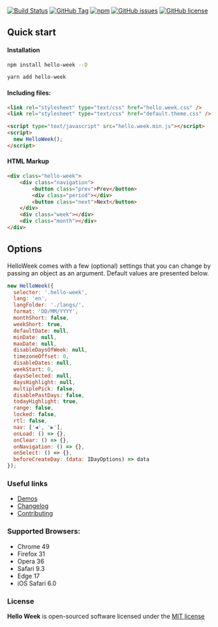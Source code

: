 [![Build Status](https://travis-ci.com/mauroreisvieira/hello-week.svgstyle=for-the-badge&branch=master)](https://travis-ci.com/mauroreisvieira/hello-week)
[![GitHub Tag](https://img.shields.io/github/release/mauroreisvieira/hello-week.svg?style=for-the-badge)](https://github.com/mauroreisvieira/hello-week/releases)
[![npm](https://img.shields.io/npm/dt/hello-week.svg?style=for-the-badge)](https://www.npmjs.com/package/hello-week)
[![GitHub issues](https://img.shields.io/github/issues/mauroreisvieira/hello-week.svg?style=for-the-badge)](https://github.com/mauroreisvieira/hello-week/issues)
[![GitHub license](https://img.shields.io/badge/license-MIT-blue.svg?style=for-the-badge)](https://github.com/mauroreisvieira/hello-week/blob/master/LICENSE)

## Quick start

#### Installation

```bash
npm install hello-week --D
```

```bash
yarn add hello-week
```

#### Including files:

```html
<link rel="stylesheet" type="text/css" href="hello.week.css" />
<link rel="stylesheet" type="text/css" href="default.theme.css" />

<script type="text/javascript" src="hello.week.min.js"></script>
<script>
  new HelloWeek();
</script>
```

#### HTML Markup

```html
<div class="hello-week">
    <div class="navigation">
        <button class="prev">Prev</button>
        <div class="period"></div>
        <button class="next">Next</button>
    </div>
    <div class="week"></div>
    <div class="month"></div>
</div>
```

## Options

HelloWeek comes with a few (optional) settings that you can change by passing an object as an argument.
Default values are presented below.

```js
new HelloWeek({
  selector: '.hello-week',
  lang: 'en',
  langFolder: './langs/',
  format: 'DD/MM/YYYY',
  monthShort: false,
  weekShort: true,
  defaultDate: null,
  minDate: null,
  maxDate: null,
  disableDaysOfWeek: null,
  timezoneOffset: 0,
  disableDates: null,
  weekStart: 0,
  daysSelected: null,
  daysHighlight: null,
  multiplePick: false,
  disablePastDays: false,
  todayHighlight: true,
  range: false,
  locked: false,
  rtl: false,
  nav: ['◀', '▶'],
  onLoad: () => {},
  onClear: () => {},
  onNavigation: () => {},
  onSelect: () => {},
  beforeCreateDay: (data: IDayOptions) => data
});
```

### Useful links

- [Demos](https://mauroreisvieira.github.io/hello-week/)
- [Changelog](CHANGELOG.md)
- [Contributing](CONTRIBUTING.md)

### Supported Browsers:

- Chrome 49
- Firefox 31
- Opera 36
- Safari 9.3
- Edge 17
- iOS Safari 6.0

### License

**Hello Week** is open-sourced software licensed under the [MIT license](http://opensource.org/licenses/MIT)
